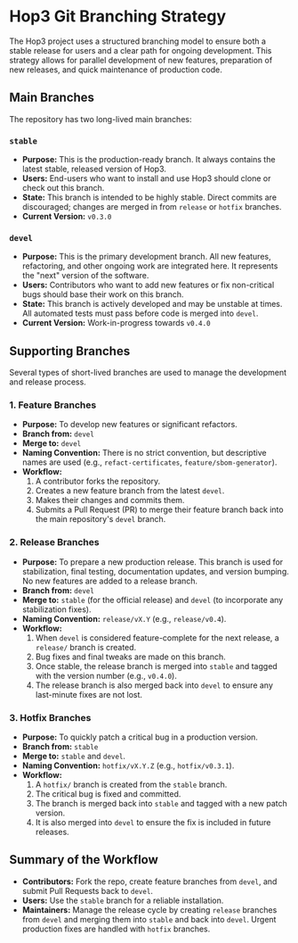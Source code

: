 # Hop3 Git Branching Strategy

The Hop3 project uses a structured branching model to ensure both a stable release for users and a clear path for ongoing development. This strategy allows for parallel development of new features, preparation of new releases, and quick maintenance of production code.

## Main Branches

The repository has two long-lived main branches:

### `stable`
*   **Purpose:** This is the production-ready branch. It always contains the latest stable, released version of Hop3.
*   **Users:** End-users who want to install and use Hop3 should clone or check out this branch.
*   **State:** This branch is intended to be highly stable. Direct commits are discouraged; changes are merged in from `release` or `hotfix` branches.
*   **Current Version:** `v0.3.0`

### `devel`
*   **Purpose:** This is the primary development branch. All new features, refactoring, and other ongoing work are integrated here. It represents the "next" version of the software.
*   **Users:** Contributors who want to add new features or fix non-critical bugs should base their work on this branch.
*   **State:** This branch is actively developed and may be unstable at times. All automated tests must pass before code is merged into `devel`.
*   **Current Version:** Work-in-progress towards `v0.4.0`

## Supporting Branches

Several types of short-lived branches are used to manage the development and release process.

### 1. Feature Branches

* **Purpose:** To develop new features or significant refactors.
*   **Branch from:** `devel`
*   **Merge to:** `devel`
*   **Naming Convention:** There is no strict convention, but descriptive names are used (e.g., `refact-certificates`, `feature/sbom-generator`).
*   **Workflow:**
    1.  A contributor forks the repository.
    2.  Creates a new feature branch from the latest `devel`.
    3.  Makes their changes and commits them.
    4.  Submits a Pull Request (PR) to merge their feature branch back into the main repository's `devel` branch.

### 2. Release Branches

*   **Purpose:** To prepare a new production release. This branch is used for stabilization, final testing, documentation updates, and version bumping. No new features are added to a release branch.
*   **Branch from:** `devel`
*   **Merge to:** `stable` (for the official release) and `devel` (to incorporate any stabilization fixes).
*   **Naming Convention:** `release/vX.Y` (e.g., `release/v0.4`).
*   **Workflow:**
    1.  When `devel` is considered feature-complete for the next release, a `release/` branch is created.
    2.  Bug fixes and final tweaks are made on this branch.
    3.  Once stable, the release branch is merged into `stable` and tagged with the version number (e.g., `v0.4.0`).
    4.  The release branch is also merged back into `devel` to ensure any last-minute fixes are not lost.

### 3. Hotfix Branches

*   **Purpose:** To quickly patch a critical bug in a production version.
*   **Branch from:** `stable`
*   **Merge to:** `stable` and `devel`.
*   **Naming Convention:** `hotfix/vX.Y.Z` (e.g., `hotfix/v0.3.1`).
*   **Workflow:**
    1.  A `hotfix/` branch is created from the `stable` branch.
    2.  The critical bug is fixed and committed.
    3.  The branch is merged back into `stable` and tagged with a new patch version.
    4.  It is also merged into `devel` to ensure the fix is included in future releases.

## Summary of the Workflow

*   **Contributors:** Fork the repo, create feature branches from `devel`, and submit Pull Requests back to `devel`.
*   **Users:** Use the `stable` branch for a reliable installation.
*   **Maintainers:** Manage the release cycle by creating `release` branches from `devel` and merging them into `stable` and back into `devel`. Urgent production fixes are handled with `hotfix` branches.

